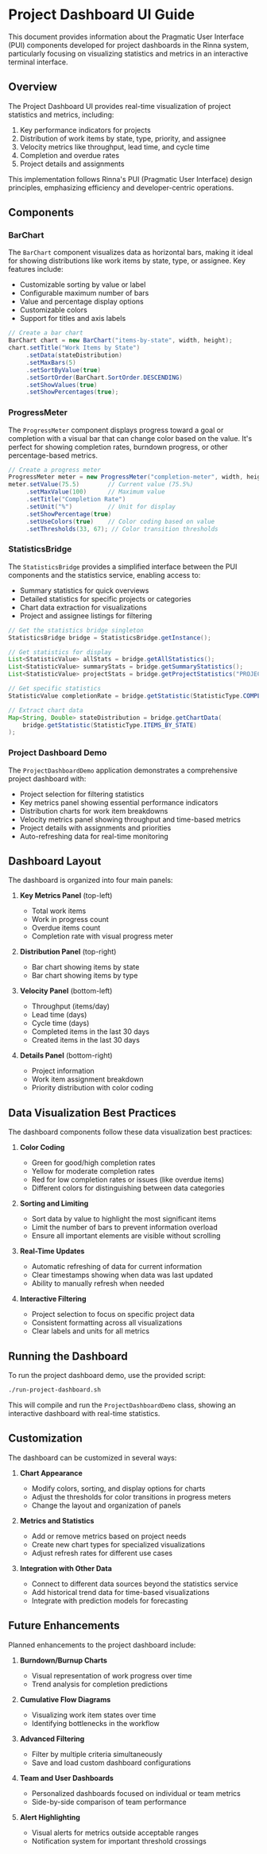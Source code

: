 # Project Dashboard UI Guide

This document provides information about the Pragmatic User Interface (PUI) components developed for project dashboards in the Rinna system, particularly focusing on visualizing statistics and metrics in an interactive terminal interface.

## Overview

The Project Dashboard UI provides real-time visualization of project statistics and metrics, including:

1. Key performance indicators for projects
2. Distribution of work items by state, type, priority, and assignee
3. Velocity metrics like throughput, lead time, and cycle time
4. Completion and overdue rates
5. Project details and assignments

This implementation follows Rinna's PUI (Pragmatic User Interface) design principles, emphasizing efficiency and developer-centric operations.

## Components

### BarChart

The `BarChart` component visualizes data as horizontal bars, making it ideal for showing distributions like work items by state, type, or assignee. Key features include:

- Customizable sorting by value or label
- Configurable maximum number of bars
- Value and percentage display options
- Customizable colors
- Support for titles and axis labels

```java
// Create a bar chart
BarChart chart = new BarChart("items-by-state", width, height);
chart.setTitle("Work Items by State")
     .setData(stateDistribution)
     .setMaxBars(5)
     .setSortByValue(true)
     .setSortOrder(BarChart.SortOrder.DESCENDING)
     .setShowValues(true)
     .setShowPercentages(true);
```

### ProgressMeter

The `ProgressMeter` component displays progress toward a goal or completion with a visual bar that can change color based on the value. It's perfect for showing completion rates, burndown progress, or other percentage-based metrics.

```java
// Create a progress meter
ProgressMeter meter = new ProgressMeter("completion-meter", width, height);
meter.setValue(75.5)        // Current value (75.5%)
     .setMaxValue(100)      // Maximum value
     .setTitle("Completion Rate")
     .setUnit("%")          // Unit for display
     .setShowPercentage(true)
     .setUseColors(true)    // Color coding based on value
     .setThresholds(33, 67); // Color transition thresholds
```

### StatisticsBridge

The `StatisticsBridge` provides a simplified interface between the PUI components and the statistics service, enabling access to:

- Summary statistics for quick overviews
- Detailed statistics for specific projects or categories
- Chart data extraction for visualizations
- Project and assignee listings for filtering

```java
// Get the statistics bridge singleton
StatisticsBridge bridge = StatisticsBridge.getInstance();

// Get statistics for display
List<StatisticValue> allStats = bridge.getAllStatistics();
List<StatisticValue> summaryStats = bridge.getSummaryStatistics();
List<StatisticValue> projectStats = bridge.getProjectStatistics("PROJECT-1");

// Get specific statistics
StatisticValue completionRate = bridge.getStatistic(StatisticType.COMPLETION_RATE);

// Extract chart data
Map<String, Double> stateDistribution = bridge.getChartData(
    bridge.getStatistic(StatisticType.ITEMS_BY_STATE)
);
```

### Project Dashboard Demo

The `ProjectDashboardDemo` application demonstrates a comprehensive project dashboard with:

- Project selection for filtering statistics
- Key metrics panel showing essential performance indicators
- Distribution charts for work item breakdowns
- Velocity metrics panel showing throughput and time-based metrics
- Project details with assignments and priorities
- Auto-refreshing data for real-time monitoring

## Dashboard Layout

The dashboard is organized into four main panels:

1. **Key Metrics Panel** (top-left)
   - Total work items
   - Work in progress count
   - Overdue items count
   - Completion rate with visual progress meter

2. **Distribution Panel** (top-right)
   - Bar chart showing items by state
   - Bar chart showing items by type

3. **Velocity Panel** (bottom-left)
   - Throughput (items/day)
   - Lead time (days)
   - Cycle time (days)
   - Completed items in the last 30 days
   - Created items in the last 30 days

4. **Details Panel** (bottom-right)
   - Project information
   - Work item assignment breakdown
   - Priority distribution with color coding

## Data Visualization Best Practices

The dashboard components follow these data visualization best practices:

1. **Color Coding**
   - Green for good/high completion rates
   - Yellow for moderate completion rates
   - Red for low completion rates or issues (like overdue items)
   - Different colors for distinguishing between data categories

2. **Sorting and Limiting**
   - Sort data by value to highlight the most significant items
   - Limit the number of bars to prevent information overload
   - Ensure all important elements are visible without scrolling

3. **Real-Time Updates**
   - Automatic refreshing of data for current information
   - Clear timestamps showing when data was last updated
   - Ability to manually refresh when needed

4. **Interactive Filtering**
   - Project selection to focus on specific project data
   - Consistent formatting across all visualizations
   - Clear labels and units for all metrics

## Running the Dashboard

To run the project dashboard demo, use the provided script:

```bash
./run-project-dashboard.sh
```

This will compile and run the `ProjectDashboardDemo` class, showing an interactive dashboard with real-time statistics.

## Customization

The dashboard can be customized in several ways:

1. **Chart Appearance**
   - Modify colors, sorting, and display options for charts
   - Adjust the thresholds for color transitions in progress meters
   - Change the layout and organization of panels

2. **Metrics and Statistics**
   - Add or remove metrics based on project needs
   - Create new chart types for specialized visualizations
   - Adjust refresh rates for different use cases

3. **Integration with Other Data**
   - Connect to different data sources beyond the statistics service
   - Add historical trend data for time-based visualizations
   - Integrate with prediction models for forecasting

## Future Enhancements

Planned enhancements to the project dashboard include:

1. **Burndown/Burnup Charts**
   - Visual representation of work progress over time
   - Trend analysis for completion predictions

2. **Cumulative Flow Diagrams**
   - Visualizing work item states over time
   - Identifying bottlenecks in the workflow

3. **Advanced Filtering**
   - Filter by multiple criteria simultaneously
   - Save and load custom dashboard configurations

4. **Team and User Dashboards**
   - Personalized dashboards focused on individual or team metrics
   - Side-by-side comparison of team performance

5. **Alert Highlighting**
   - Visual alerts for metrics outside acceptable ranges
   - Notification system for important threshold crossings